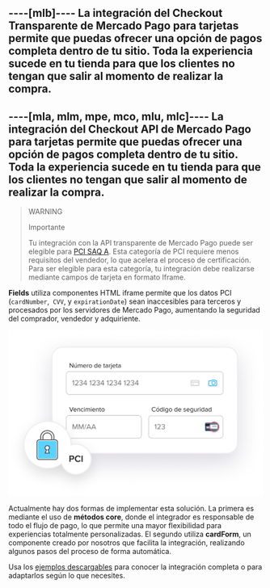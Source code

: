 ----[mlb]----
La integración del Checkout Transparente de Mercado Pago para tarjetas permite que puedas ofrecer una opción de pagos completa dentro de tu sitio. Toda la experiencia sucede en tu tienda para que los clientes no tengan que salir al momento de realizar la compra.
------------
----[mla, mlm, mpe, mco, mlu, mlc]----
La integración del Checkout API de Mercado Pago para tarjetas permite que puedas ofrecer una opción de pagos completa dentro de tu sitio. Toda la experiencia sucede en tu tienda para que los clientes no tengan que salir al momento de realizar la compra.
------------

> WARNING
> 
> Importante
> 
> Tu integración con la API transparente de Mercado Pago puede ser elegible para [PCI SAQ A](https://www.mercadopago[FAKER][URL][DOMAIN]/developers/es/guides/security/pci-v2#bookmark_ventajas_de_un_saq-a). Esta categoría de PCI requiere menos requisitos del vendedor, lo que acelera el proceso de certificación. Para ser elegible para esta categoría, tu integración debe realizarse mediante campos de tarjeta en formato Iframe.

**Fields** utiliza componentes HTML iframe permite que los datos PCI (`cardNumber`,` CVV`, y `expirationDate`) sean inaccesibles para terceros y procesados ​​por los servidores de Mercado Pago, aumentando la seguridad del comprador, vendedor y adquiriente.

![Fields](/images/api/api-integration-introduction-v2-es.png)

Actualmente hay dos formas de implementar esta solución. La primera es mediante el uso de **métodos core**, donde el integrador es responsable de todo el flujo de pago, lo que permite una mayor flexibilidad para experiencias totalmente personalizadas. El segundo utiliza **cardForm**, un componente creado por nosotros que facilita la integración, realizando algunos pasos del proceso de forma automática.

Usa los [ejemplos descargables](#bookmark_ejemplos_descargables) para conocer la integración completa o para adaptarlos según lo que necesites.